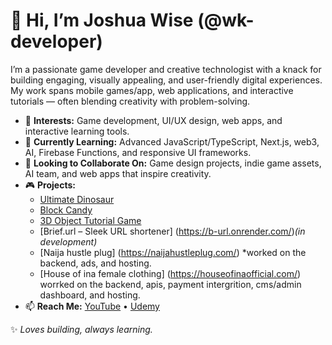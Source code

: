 # 👋 Hi, I’m Joshua Wise (@wk-developer)

I’m a passionate game developer and creative technologist with a knack for building engaging, visually appealing, and user-friendly digital experiences. My work spans mobile games/app, web applications, and interactive tutorials — often blending creativity with problem-solving.

- 👀 **Interests:** Game development, UI/UX design, web apps, and interactive learning tools.  
- 🌱 **Currently Learning:** Advanced JavaScript/TypeScript, Next.js, web3, AI, Firebase Functions, and responsive UI frameworks.  
- 💞️ **Looking to Collaborate On:** Game design projects, indie game assets, AI team, and web apps that inspire creativity. 
- 🎮 **Projects:**  
  - [Ultimate Dinosaur](https://wk-dev.itch.io/ultimate-dinosaur)  
  - [Block Candy](https://wk-dev.itch.io/block-candy)  
  - [3D Object Tutorial Game](https://gd.games/wkplaygames/3d-object-tutorial)  
  - [Brief.url – Sleek URL shortener] (https://b-url.onrender.com/)*(in development)*
  - [Naija hustle plug] (https://naijahustleplug.com/) *worked on the backend, ads, and hosting.
  - [House of ina female clothing] (https://houseofinaofficial.com/) worrked on the backend, apis, payment intergrition, cms/admin dashboard, and hosting.
- 📫 **Reach Me:** [YouTube](https://youtube.com/@w.i.s.e.k.i.n.g?si=edRhvyYIAKzlpjh5) • [Udemy](https://www.udemy.com/course/learn-how-to-make-games-with-your-smartphone/?couponCode=HAPPYGAMING)  

✨ _Loves building, always learning._  
